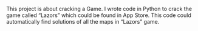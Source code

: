 This project is about cracking a Game. I wrote code in Python to crack the game called “Lazors” which could be found in App Store. This code could automatically find solutions of all the maps in “Lazors” game.
